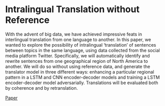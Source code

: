 # Intralingual Translation without Reference

With the advent of big data, we have achieved impressive feats in interlingual translation from one language to another. In this paper, we wanted to explore the possibility of intralingual ‘translation’ of sentences between topics in the same language, using data collected from the social media platform Twitter. Specifically, we will automatically identify and rewrite sentences from one geographical region of North America to another.  We will do so without using reference data, and generate the translator model in three different ways: enhancing a particular regional pattern in a LSTM and CNN encoder-decoder models and training a LSTM encoder-decoder model adversarially. Translations will be evaluated both by coherence and by retranslation.  

[Paper](https://docs.google.com/document/d/1iO0XwkJaMkglf44_q5Tj78Tr9mvC66qYyAON3_mIIF4/edit?usp=sharing)
